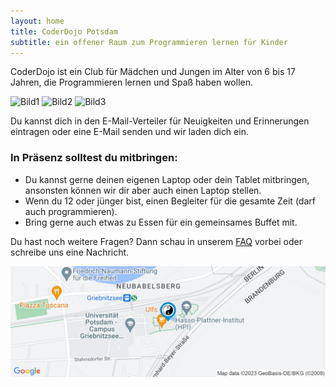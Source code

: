 ```yaml
---
layout: home
title: CoderDojo Potsdam
subtitle: ein offener Raum zum Programmieren lernen für Kinder
---
```


CoderDojo ist ein Club für Mädchen und Jungen im Alter von 6 bis 17 Jahren, die Programmieren lernen und Spaß haben wollen.

![Bild1](/assets/img/crepe.jpg)
![Bild2](/assets/img/crepe.jpg)
![Bild3](/assets/img/crepe.jpg)

Du kannst dich in den E-Mail-Verteiler für Neuigkeiten und Erinnerungen eintragen oder eine E-Mail senden und wir laden dich ein.

### In Präsenz solltest du mitbringen:

- Du kannst gerne deinen eigenen Laptop oder dein Tablet mitbringen, ansonsten können wir dir aber auch einen Laptop stellen.
- Wenn du 12 oder jünger bist, einen Begleiter für die gesamte Zeit (darf auch programmieren).
- Bring gerne auch etwas zu Essen für ein gemeinsames Buffet mit.

Du hast noch weitere Fragen? Dann schau in unserem [FAQ](/faq.md) vorbei oder schreibe uns eine Nachricht.

[![Karte](/assets/img/staticmap.png)](https://www.google.com/maps/search/?api=1&query=52.39362999999999,13.13175)
